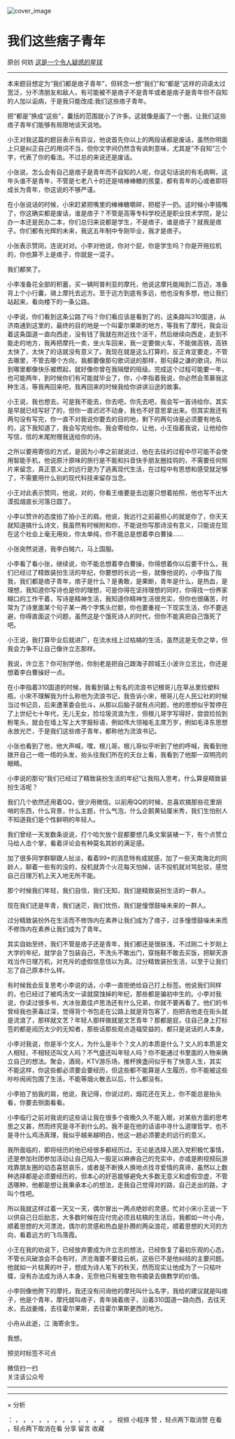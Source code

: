 ![cover_image](https://mmbiz.qlogo.cn/mmbiz_jpg/OJNrVQetdupgYmAsOZJrcEPdeNUIgneWO3lclo2agYLFSFo0MBNEtTJbYa8ZrP9ceuqbnibIHEhcmG1LbACh47Q/0?wx_fmt=jpeg)

#  我们这些痞子青年

原创  何妨  [ 这是一个令人疑惑的星球 ](javascript:void\(0\);)

__ _ _ _ _

  

本来题目想定为“我们都是痞子青年”，但转念一想“我们”和“都是”这样的词语太过宽泛，分不清朋友和敌人，有可能被不是痞子不是青年或者是痞子是青年但不自知的人加以诟病，于是我只能改成:我们这些痞子青年。  
  
把“都是”换成“这些”，囊括的范围就小了许多。这就像是画了一个圈，让我们这些痞子青年们能够有局限地谈天说地。  
  
小王对我这篇的题目表示有异议，他说首先你以上的两段话都是废话，虽然你明面上只是纠正自己的用词不当，但你文字间仍然含有讽刺意味，尤其是“不自知”三个字，代表了你的看法。不过总的来说还是废话。  
  
小张说，怎么会有自己是痞子是青年而不自知的人呢，你这句话说的有毛病啊，这年头谁不是青年，不管是七老八十的还是啃棒棒糖的孩童，都有青年的心或者即将成长为青年，你这说的不够严谨。  
  
在小张说话的时候，小宋赶紧把嘴里的棒棒糖嚼碎，把棍子一扔。这时候小李插嘴了，你这确实都是废话，谁是痞子？不管是高等专科学校还是职业技术学院，是公办一本还是民办二本，你们总归来说都是学生，不是痞子，谁是痞子？就我是痞子。你们都有光辉的未来，我这五年制中专刚毕业，我才是痞子。  
  
小张表示赞同，连说对对。小李对他说，你对个屁，你是学生吗？你是开拖拉机的，你也算不上是痞子，你就是一混子。  
  
我们都笑了。  
  
小李准备花全部的积蓄，买一辆阿普利亚的摩托，他说这摩托能飚到二百迈，准备背上个小行囊，骑上摩托去远方。至于远方到底有多远，他也没有多想，他让我们站起来，看向楼下的一条公路。  
  
小李说，你们看到这条公路了吗？你们看应该是看到了的，这条路叫310国道，从济南通到这里的，最终的目的地是一个叫霍尔果斯的地方，等我有了摩托，我会沿着这条国道一直向西走，没有钱了我就在附近找个活干，然后继续向西走，走到不能走的地方，我再把摩托一卖，坐火车回来，我一定要做火车，不能做高铁，高铁太快了，太快了的话就没有意义了。我现在就是这么打算的，反正肯定要走，不管去哪里，不管去哪个方向，我都要像那句歌词说的那样，那句薛之谦的歌词，所以到哪里都像快乐被燃起，就好像你曾在我隔壁的班级。完成这个过程可能要一年，也可能两年，到时候你们有可能就毕业了，你，小李指着我说，你必然会羡慕我这种生活，等我再回来吧，我再回来的时候我给你讲讲沿途的故事。  
  
小王说，我也想去。可是我不能去，你去吧，你先去吧，我会写一首诗给你，其实是早就已经写好了的，但你一直迟迟不动身，我也不好意思拿出来。但其实我还有两句没有写完，你一直不对我说你要去的目的地，剩下的两句诗是必须要有地名的，这下我知道了，我会写完给你。我会寄给你，让他，小王指着我说，让他给你写信，信的末尾附赠我送给你的诗。  
  
之所以要用寄信的方式，是因为小李之前就说过，他在去往的过程中尽可能不会使用智能手机，他说原汁原味的旅行是不能和抖音快手朋友圈挂钩的，不需要任何照片来留念，真正意义上的远行是为了逃离现代生活，在过程中有思想和感受就足够了，不需要用什么别的现代科技来留存当念。  
  
小王对此表示赞同，他说，对的，你看王维要是去边塞只想着拍照，他也写不出大漠孤烟直长河落日圆了。  
  
小李以赞许的态度拍了拍小王的肩。他说，我远行之前最担心的就是你了，你天天就知道搞什么诗文，我虽然有时候附和你，不能说你写那诗没有意义，只能说在现在这个社会上毫无用处，你太单纯，你不能总是想着李白曹操......  
  
小张突然说道，我李白贼六，马上国服。  
  
小李看了看小张，继续说，你不能总想着李白曹操，你得想着你以后要干什么，我们已经过了精致装扮生活的年纪，你要想的长远一些，就像他说的，小李指了指我，我们都是痞子青年，痞子是什么？是勇敢，是果断，青年是什么，是热血，是理想，我知道你写诗也是你的理想，可是你得在坚持理想的同时，你得找一份养家糊口的工作干着，写诗是精神生活，我知道你精神生活很充实，但你也很痛苦，时常为了诗里面某个句子某一两个字焦头烂额，你也要重视一下现实生活，你不要逃避，你得直面这个问题，虽然这是个饿死诗人的时代，但你不能真把自己饿死了吧。  
  
小王说，我打算毕业后就进厂，在流水线上过枯槁的生活，虽然这是无奈之举，但我会力争不让自己像许立志那样。  
  
我说，许立志？你可别学他，你别老是把自己跟海子顾城王小波许立志比，你还是想着李白曹操好一点。  
  
在小李指着310国道的时候，我看到镇上有名的流浪书记根哥儿在草丛里捡塑料瓶，小宋不理解我为什么称他为流浪书记，我告诉小宋，根哥儿在人民公社的时候当过书记员，后来遭革委会批斗，从那以后脑子就有点问题，他的思想似乎暂停在了上世纪七十年代，无儿无女，捡垃圾流浪为生，但根儿哥字写得好，尝尝捡拾到粉笔头，就会在墙上写上大字报标语，例如伟大领袖毛主席万岁，例如毛泽东思想永放光芒，于是我们这些痞子青年，都称他为流浪书记。  
  
小张也看到了他，他大声喊，嘿，根儿哥。根儿哥似乎听到了他的呼喊，我看到他拨开自己一绺一绺的头发，抬头往我们所在的天台上看，我看到了他那一双明亮的眼睛。  
  
小李说的那句“我们已经过了精致装扮生活的年纪”让我陷入思考。什么算是精致装扮生活呢？  
  
我们几个依然还用着QQ，很少用微信。以前用QQ的时候，总喜欢搞那些花里胡哨的东西，什么背景，什么主题，什么气泡，什么企鹅黄钻厘米秀，我们生怕别人不知道我们是个性鲜明的年轻人。  
  
我们曾经一天发数条说说，打个哈欠放个屁都要想几条文案装裱一下，有个点赞立马给人击个掌，看着评论会有种莫名其妙的满足感。  
  
加了很多同学群聊跟人扯淡，看着99+的消息特有成就感，加了一些天南海北的同龄人，聊着一些有的没的，投机就弄个火花每天怕掉，话不投机就对骂批驳，感觉自己日理万机上天入地无所不能。  
  
那个时候我们年轻，我们自信，我们无知，我们是精致装扮生活的一群人。  
  
现在我们还是年青，我们迷茫，我们忧伤，我们是憧憬鼓噪未来的一群人。  
  
过分精致装扮外在生活而不修饰内在素养让我们成为了痞子，过多憧憬鼓噪未来而不修饰内在素养让我们成为了青年。  
  
其实自始至终，我们不管是痞子还是青年，我们都还是很肤浅，不过刚二十岁刚上大学的年纪，就学会了包装自己，不洗头不敢出门，穿拖鞋不敢去买饭，把聊天游戏当作日理万机，对充斥的虚假信息信以为真。过分精致装扮生活，以至于让我们忘了自己原本什么样。  
  
有时候我会反复思考小李说的话，小李一直拒绝给自己打上标签。他说我们同样的，也已经过了被鸡汤文一读就腐蚀掉的年纪，那些都是骗初中生的。小李对我说，你读过很多书，大冰张嘉佳卢思浩还有什么兄弟，你就不要再看了。他们的书曾经我也荼毒过深，觉得背个书包走在公路上就是背包客了，抱把吉他走在街头就是流浪了，那样就文艺？年轻人那样做就是文艺青年？那都是屁，往自己身上打标签的都是阅历太少的无知者，那些话那些观点造福受益的，都只是说话的人本身。  
  
小李对我说，你是半个文人，为什么是半个？文人的本质是什么？文人的本质是文人相轻，不相轻还叫文人吗？不气盛还叫年轻人吗？你不能通过书里面的人物来确立自己的想法。聚会，酒局，KTV游乐场，推杯换盏间似乎有了快意人生，其实不能这样，你这些都必须要会要经历，但这些都不能算是人生履历，你不能被这些吵吵闹闹包围了生活，不能等烟火散去以后，什么都没有。  
  
小李拍了拍我的肩，他说，我记得，你说过的，烟花还在天上，你不能总是抬头看，你要去侧面看看。  
  
小李临行之前对我说的这些话让我在很多个夜晚久久不能入眠，对某些方面的思考思之又甚，然而终究是寻不到什么的。我不是在他的话语中寻什么道理哲学，也不是寻什么鸡汤真理，我似乎越来越明白，他这一趟必须要走的远行的意义。  
  
我所面临的，即将经历的他已经很多都经历过。无论是选择入团入党积极忙事情，还是参加社团参加活动让自己陷入一股足以麻痹自己的充实中，亦或是刷视频玩游戏靠朋友圈的动态喜怒哀乐，或者是不断换人换地点找寻爱情的真谛，虽然以上数种选择都是必须要经历的，但本心的好恶能够避免大多数无意义和虚假空虚，不管选哪种，他都是想让我秉承本心的想法，走我自己觉得对的路，自己走出的路，才叫个性吧。  
  
所以我就这样过着一天又一天，偶尔冒出一两点绝妙的灵感，忙对小宋小王说一下以供自己日后励志，大多数时候在应付完必须且枯槁的生活后，我都如一叶小舟，顺着思想的大河漂流，偶尔的灵感和热血是扑腾的两朵浪花，顺着思想的大河的方向，看着远方的飞鸟落霞。  

  

小王在我的劝说下，已经放弃要成为许立志的想法，已经恢复了最初乐观的心态，不管长风破浪会不会有时，济沧海要不要挂云帆，这些已不是他纠结的主要问题。他就如一片枯黄的叶子，想成为诗人笔下的秋天，然而现实让他成为了一只枯叶蝶，没有办法成为诗人本身，无奈他只有被生物书摘录去做教学的价值。

  
小李则像他胯下的摩托，我还没有问询他的摩托叫什么名字，我给的建议就是叫痞子，他是个青年，摩托就叫痞子，青年骑着痞子，沿着310国道一路向西，去往天水，去战姜维，去往霍尔果斯，去往霍尔果斯更西的地方。  

  

  
小舟从此逝，江  海寄余生。

  

我想。  

  

  

预览时标签不可点

微信扫一扫  
关注该公众号





****



****



×  分析

：  ，  ，  ，  ，  ，  ，  ，  ，  ，  ，  ，  ，  。  视频  小程序  赞  ，轻点两下取消赞  在看  ，轻点两下取消在看
分享  留言  收藏

